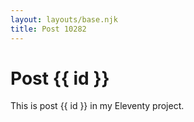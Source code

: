 ```yaml
---
layout: layouts/base.njk
title: Post 10282
---
```


# Post {{ id }}

This is post {{ id }} in my Eleventy project.
